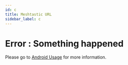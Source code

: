 ```yaml
---
id: c
title: Meshtastic URL
sidebar_label: c
---
```


# Error : Something happened

Please go to [Android Usage](/docs/software/android/android-usage#join-a-channel) for more information.
